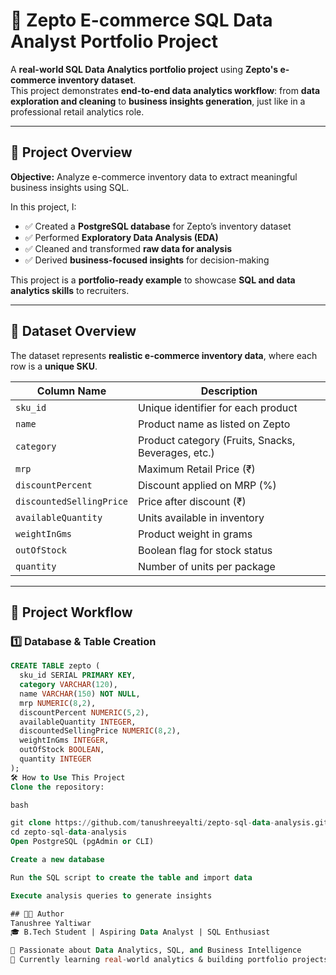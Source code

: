 # 🛒 Zepto E-commerce SQL Data Analyst Portfolio Project

A **real-world SQL Data Analytics portfolio project** using **Zepto's e-commerce inventory dataset**.  
This project demonstrates **end-to-end data analytics workflow**: from **data exploration and cleaning** to **business insights generation**, just like in a professional retail analytics role.

---

## 📌 Project Overview

**Objective:** Analyze e-commerce inventory data to extract meaningful business insights using SQL.  

In this project, I:

- ✅ Created a **PostgreSQL database** for Zepto’s inventory dataset
- ✅ Performed **Exploratory Data Analysis (EDA)**
- ✅ Cleaned and transformed **raw data for analysis**
- ✅ Derived **business-focused insights** for decision-making

This project is a **portfolio-ready example** to showcase **SQL and data analytics skills** to recruiters.

---

## 📁 Dataset Overview

The dataset represents **realistic e-commerce inventory data**, where each row is a **unique SKU**.  

| Column Name                | Description                                               |
|----------------------------|-----------------------------------------------------------|
| `sku_id`                   | Unique identifier for each product                        |
| `name`                     | Product name as listed on Zepto                           |
| `category`                 | Product category (Fruits, Snacks, Beverages, etc.)        |
| `mrp`                      | Maximum Retail Price (₹)                                  |
| `discountPercent`          | Discount applied on MRP (%)                               |
| `discountedSellingPrice`   | Price after discount (₹)                                  |
| `availableQuantity`        | Units available in inventory                              |
| `weightInGms`              | Product weight in grams                                   |
| `outOfStock`               | Boolean flag for stock status                             |
| `quantity`                 | Number of units per package                               |

---

## 🔧 Project Workflow

### 1️⃣ Database & Table Creation

```sql
CREATE TABLE zepto (
  sku_id SERIAL PRIMARY KEY,
  category VARCHAR(120),
  name VARCHAR(150) NOT NULL,
  mrp NUMERIC(8,2),
  discountPercent NUMERIC(5,2),
  availableQuantity INTEGER,
  discountedSellingPrice NUMERIC(8,2),
  weightInGms INTEGER,
  outOfStock BOOLEAN,
  quantity INTEGER
);
🛠️ How to Use This Project
Clone the repository:

bash

git clone https://github.com/tanushreeyalti/zepto-sql-data-analysis.git
cd zepto-sql-data-analysis
Open PostgreSQL (pgAdmin or CLI)

Create a new database

Run the SQL script to create the table and import data

Execute analysis queries to generate insights

## 👩‍💻 Author
Tanushree Yaltiwar
🎓 B.Tech Student | Aspiring Data Analyst | SQL Enthusiast

💼 Passionate about Data Analytics, SQL, and Business Intelligence
🌱 Currently learning real-world analytics & building portfolio projects

